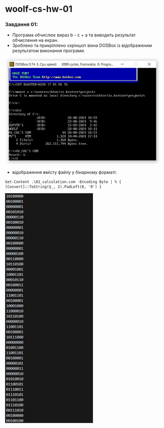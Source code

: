 # woolf-cs-hw-01

### Завдання 01:

- Програма обчислює вираз b - c + a та виводить результат обчислення на екран.
- Зроблено та прикріплено скріншот вікна DOSBox із відображеним результатом виконання програми.

![01_calculation_result](01_calculation_result.jpg)

- відображення вмісту файлу у бінарному форматі:
```
Get-Content .\01_calculation.com -Encoding Byte | % { [Convert]::ToString($_, 2).PadLeft(8, '0') }
```

![01_calculation_result_bin](01_calculation_result_bin.jpg)
